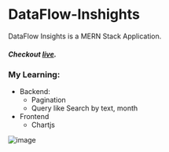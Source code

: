 # DataFlow-Inshights

DataFlow Insights is a MERN Stack Application. 

##### Checkout [live](https://dataflow-insights-frontend.onrender.com/). 

### My Learning: 
- Backend:
  - Pagination
  - Query like Search by text, month
- Frontend
  - Chartjs

![image](https://github.com/vaibhav-xt/DataFlow-Inshights/assets/90946899/d0a1ef19-dd60-4243-a936-fd1a97e9fb30)
